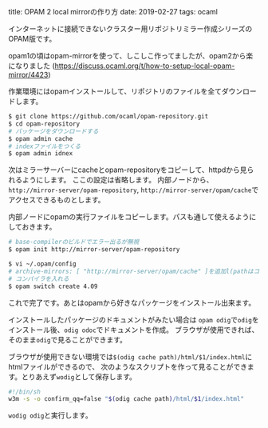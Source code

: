title: OPAM 2 local mirrorの作り方
date: 2019-02-27
tags: ocaml

インターネットに接続できないクラスター用リポジトリミラー作成シリーズのOPAM版です。

opam1の頃はopam-mirrorを使って、しこしこ作ってましたが、opam2から楽になりました
(https://discuss.ocaml.org/t/how-to-setup-local-opam-mirror/4423)


作業環境にはopamインストールして、リポジトリのファイルを全てダウンロードします。

```sh
$ git clone https://github.com/ocaml/opam-repository.git
$ cd opam-repository
# パッケージをダウンロードする
$ opam admin cache
# indexファイルをつくる
$ opam admin idnex
```

次はミラーサーバーにcacheとopam-repositoryをコピーして、httpdから見られるようにします。
ここの設定は省略します。
内部ノードから、`http://mirror-server/opam-repository`, `http://mirror-server/opam/cache`でアクセスできるものとします。

内部ノードにopamの実行ファイルをコピーします。パスも通して使えるようにしておきます。

```sh
# base-compilerのビルドでエラー出るが無視
$ opam init http://mirror-server/opam-repository
```

```sh
$ vi ~/.opam/config
# archive-mirrors: [ "http://mirror-server/opam/cache" ]を追加l(pathはコピーしたところ)
# コンパイラを入れる
$ opam switch create 4.09
```

これで完了です。あとはopamから好きなパッケージをインストール出来ます。

インストールしたパッケージのドキュメントがみたい場合は
`opam odig`で`odig`をインストール後、`odig odoc`でドキュメントを作成。
ブラウザが使用できれば、そのまま`odig`で見ることができます。

ブラウザが使用できない環境では`$(odig cache path)/html/$1/index.html`にhtmlファイルができるので、
次のようなスクリプトを作って見ることができます。とりあえず`wodig`として保存します。

```sh
#!/bin/sh
w3m -s -o confirm_qq=false "$(odig cache path)/html/$1/index.html"
```

`wodig odig`と実行します。